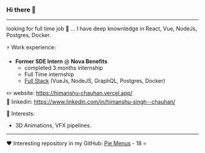 <!-- <p align="right">
<img align="right" width="308" height="308" src="https://github.com/Himanshu-Singh-Chauhan/Himanshu-Singh-Chauhan/blob/main/resources/gifs/cow_hi.gif">
</p> -->

### Hi there 👋

------

looking for full time job 💼 ... 
I have deep knownledge in React, Vue, NodeJs, Postgres, Docker.

⚡ Work experience: <br>
- **Former SDE Intern** @ **Nova Benefits** 
  - completed 3 months internship
  - Full Time internship
  - <u>Full Stack</u> (VueJs, NodeJS, GraphQL, Postgres, Docker)

✏️ website: https://himanshu-chauhan.vercel.app/ <br>
🔗 linkedin: https://www.linkedin.com/in/himanshu-singh--chauhan/


🌱 Interests:
<!-- - Building productivity tools
- Japan -->
- 3D Animations, VFX pipelines.
---
❤️ Interesting repository in my GitHub: [Pie Menus](https://github.com/Himanshu-Singh-Chauhan/Pie-Menus) - 18 ⭐


<!-- <p align = "right"><em>Connect with me: &nbsp;&nbsp;&nbsp;&nbsp;&nbsp;&nbsp;&nbsp;&nbsp;&nbsp;&nbsp;&nbsp;&nbsp;&nbsp;&nbsp;&nbsp;</em></p>

<a href="https://www.instagram.com/him.speedo/"><img align = "left" width="50" height="50" src = "https://github.com/Himanshu-Singh-Chauhan/Himanshu-Singh-Chauhan/blob/main/resources/icons/insta.png" alt = "Instagram"></a>  <a href = "https://twitter.com/HimSpeedo"><img align = "right" width="50" height="50" src = "https://github.com/Himanshu-Singh-Chauhan/Himanshu-Singh-Chauhan/blob/main/resources/icons/twitter%20no%20alpha%20channel.png" alt="Twitter"></a>  

<p><br><br><br></p> -->

<!-- - <img width="30" height="25" src = "https://github.com/Himanshu-Singh-Chauhan/Himanshu-Singh-Chauhan/blob/main/resources/icons/pc.png">  CS student in 3rd year with a great passion for programming.  -->
<!-- - <img width="30" height="20" src = "https://github.com/Himanshu-Singh-Chauhan/Himanshu-Singh-Chauhan/blob/main/resources/icons/email.png">  How to reach me : [@HimSpeedo](https://twitter.com/HimSpeedo)
- <img width="30" height="25" src = "https://github.com/Himanshu-Singh-Chauhan/Himanshu-Singh-Chauhan/blob/main/resources/icons/like.png">  Interesting repository in my GitHub: [Pie Menus](https://github.com/Himanshu-Singh-Chauhan/Pie-Menus)    
- I am also Interested in 3D modelling and animation, and Blender open source development  -->

<!-- - 👀 I’m interested in ... -->
<!-- - 🌱 I’m currently learning ... -->
<!-- - 💞️ I’m looking to collaborate on ... -->  

<!-- <p align="right"><br><br>
<img align="right" width="290" height="300" src="https://github.com/Himanshu-Singh-Chauhan/Himanshu-Singh-Chauhan/blob/main/resources/gifs/vision typing.gif"><br>
</p> -->

<!-- ![Anurag's GitHub stats](https://github-readme-stats.vercel.app/api?username=Himanshu-Singh-Chauhan&show_icons=true&theme=buefy)

[![Readme Card](https://github-readme-stats.vercel.app/api/pin/?username=Himanshu-Singh-Chauhan&repo=Pie-Menus&show_icons=true&theme=buefy)](https://github.com/Himanshu-Singh-Chauhan/Pie-Menus) -->

<!-- <img align="right" width="200" height="200" src="https://github.com/Himanshu-Singh-Chauhan/Himanshu-Singh-Chauhan/blob/main/resources/gifs/kirby typing.gif"> -->

<!-- ![Top Langs](https://github-readme-stats.vercel.app/api/top-langs/?username=Himanshu-Singh-Chauhan&hide=AutoHotKey&layout=compact&theme=buefy)

[![Hits](https://hits.seeyoufarm.com/api/count/incr/badge.svg?url=https%3A%2F%2Fgithub.com%2FHimanshu-Singh-Chauhan%2F&count_bg=%23FB0656&title_bg=%230746EF&icon=&icon_color=%23E7E7E7&title=Visitors+count&edge_flat=false)](https://hits.seeyoufarm.com) -->

<!-- [joeyespo/grip: Preview GitHub README.md files locally before committing them.](https://github.com/joeyespo/grip) 

Use this python utility to see readme changes directly from local cloned repo, instead of committing hundred times just to formatting is correct or not.  The readme is rendered directly from GitHub, so the formatting are very accurately shown. LOVE IT. --> 
